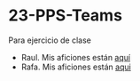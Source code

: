 # 23-PPS-Teams
Para ejercicio de clase

* Raul. Mis aficiones están [aquí](./misaficionesraul.md)
* Rafa. Mis aficiones están [aqui](./aficionesrafa.md)

